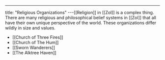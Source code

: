---
title: "Religious Organizations"
---[[Religion]] in [[Zol]] is a complex thing. There are many religious and philosophical belief systems in [[Zol]] that all have their own unique perspective of the world. These organizations differ wildly in size and values.

- [[Church of Three Fires]]
- [[Church of The Hum]]
- [[Sworn Wanderers]]
- [[The Alktree Haven]]